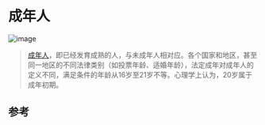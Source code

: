 # 成年人

![image](https://user-images.githubusercontent.com/99532302/153705159-b4bfa83a-ea18-4d69-a4a1-90618ae7e447.png)
> [成年人](https://zh.wikipedia.org/wiki/成年人)，即已经发育成熟的人，与未成年人相对应。各个国家和地区，甚至同一地区的不同法律类别（如投票年龄、适婚年龄），法定成年对成年人的定义不同，满足条件的年龄从16岁至21岁不等。心理学上认为，20岁属于成年初期。

## 参考



